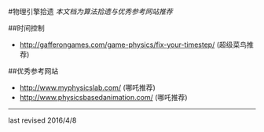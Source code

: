 #物理引擎拾遗
*本文档为算法拾遗与优秀参考网站推荐* 

##时间控制
 * http://gafferongames.com/game-physics/fix-your-timestep/ (超级菜鸟推荐)
 
 
 
 
 
##优秀参考网站
 * http://www.myphysicslab.com/ (哪吒推荐)
 * http://www.physicsbasedanimation.com/ (哪吒推荐)
 
 
 
 - - -
 last revised 2016/4/8
